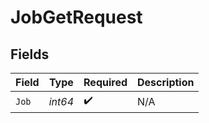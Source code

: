 # JobGetRequest


## Fields

| Field              | Type               | Required           | Description        |
| ------------------ | ------------------ | ------------------ | ------------------ |
| `Job`              | *int64*            | :heavy_check_mark: | N/A                |
